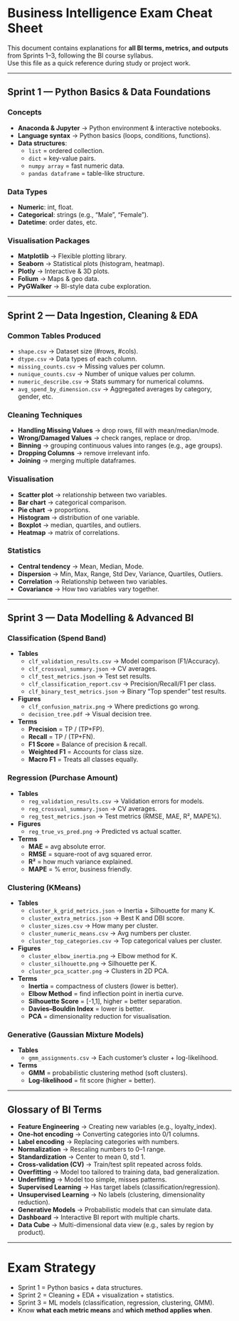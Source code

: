 # Business Intelligence Exam Cheat Sheet

This document contains explanations for **all BI terms, metrics, and outputs** from Sprints 1–3, following the BI course syllabus.  
Use this file as a quick reference during study or project work.

---

## Sprint 1 — Python Basics & Data Foundations

### Concepts
- **Anaconda & Jupyter** → Python environment & interactive notebooks.  
- **Language syntax** → Python basics (loops, conditions, functions).  
- **Data structures**:  
  - `list` = ordered collection.  
  - `dict` = key-value pairs.  
  - `numpy array` = fast numeric data.  
  - `pandas dataframe` = table-like structure.  

### Data Types
- **Numeric**: int, float.  
- **Categorical**: strings (e.g., “Male”, “Female”).  
- **Datetime**: order dates, etc.  

### Visualisation Packages
- **Matplotlib** → Flexible plotting library.  
- **Seaborn** → Statistical plots (histogram, heatmap).  
- **Plotly** → Interactive & 3D plots.  
- **Folium** → Maps & geo data.  
- **PyGWalker** → BI-style data cube exploration.

---

## Sprint 2 — Data Ingestion, Cleaning & EDA

### Common Tables Produced
- `shape.csv` → Dataset size (#rows, #cols).  
- `dtype.csv` → Data types of each column.  
- `missing_counts.csv` → Missing values per column.  
- `nunique_counts.csv` → Number of unique values per column.  
- `numeric_describe.csv` → Stats summary for numerical columns.  
- `avg_spend_by_dimension.csv` → Aggregated averages by category, gender, etc.  

### Cleaning Techniques
- **Handling Missing Values** → drop rows, fill with mean/median/mode.  
- **Wrong/Damaged Values** → check ranges, replace or drop.  
- **Binning** → grouping continuous values into ranges (e.g., age groups).  
- **Dropping Columns** → remove irrelevant info.  
- **Joining** → merging multiple dataframes.

### Visualisation
- **Scatter plot** → relationship between two variables.  
- **Bar chart** → categorical comparison.  
- **Pie chart** → proportions.  
- **Histogram** → distribution of one variable.  
- **Boxplot** → median, quartiles, and outliers.  
- **Heatmap** → matrix of correlations.

### Statistics
- **Central tendency** → Mean, Median, Mode.  
- **Dispersion** → Min, Max, Range, Std Dev, Variance, Quartiles, Outliers.  
- **Correlation** → Relationship between two variables.  
- **Covariance** → How two variables vary together.

---

## Sprint 3 — Data Modelling & Advanced BI

### Classification (Spend Band)
- **Tables**
  - `clf_validation_results.csv` → Model comparison (F1/Accuracy).  
  - `clf_crossval_summary.json` → CV averages.  
  - `clf_test_metrics.json` → Test set results.  
  - `clf_classification_report.csv` → Precision/Recall/F1 per class.  
  - `clf_binary_test_metrics.json` → Binary “Top spender” test results.  
- **Figures**
  - `clf_confusion_matrix.png` → Where predictions go wrong.  
  - `decision_tree.pdf` → Visual decision tree.  
- **Terms**
  - **Precision** = TP / (TP+FP).  
  - **Recall** = TP / (TP+FN).  
  - **F1 Score** = Balance of precision & recall.  
  - **Weighted F1** = Accounts for class size.  
  - **Macro F1** = Treats all classes equally.  

### Regression (Purchase Amount)
- **Tables**
  - `reg_validation_results.csv` → Validation errors for models.  
  - `reg_crossval_summary.json` → CV averages.  
  - `reg_test_metrics.json` → Test metrics (RMSE, MAE, R², MAPE%).  
- **Figures**
  - `reg_true_vs_pred.png` → Predicted vs actual scatter.  
- **Terms**
  - **MAE** = avg absolute error.  
  - **RMSE** = square-root of avg squared error.  
  - **R²** = how much variance explained.  
  - **MAPE** = % error, business friendly.  

### Clustering (KMeans)
- **Tables**
  - `cluster_k_grid_metrics.json` → Inertia + Silhouette for many K.  
  - `cluster_extra_metrics.json` → Best K and DBI score.  
  - `cluster_sizes.csv` → How many per cluster.  
  - `cluster_numeric_means.csv` → Avg numbers per cluster.  
  - `cluster_top_categories.csv` → Top categorical values per cluster.  
- **Figures**
  - `cluster_elbow_inertia.png` → Elbow method for K.  
  - `cluster_silhouette.png` → Silhouette per K.  
  - `cluster_pca_scatter.png` → Clusters in 2D PCA.  
- **Terms**
  - **Inertia** = compactness of clusters (lower is better).  
  - **Elbow Method** = find inflection point in inertia curve.  
  - **Silhouette Score** = [-1,1], higher = better separation.  
  - **Davies–Bouldin Index** = lower is better.  
  - **PCA** = dimensionality reduction for visualisation.  

### Generative (Gaussian Mixture Models)
- **Tables**
  - `gmm_assignments.csv` → Each customer’s cluster + log-likelihood.  
- **Terms**
  - **GMM** = probabilistic clustering method (soft clusters).  
  - **Log-likelihood** = fit score (higher = better).  

---

## Glossary of BI Terms

- **Feature Engineering** → Creating new variables (e.g., loyalty_index).  
- **One-hot encoding** → Converting categories into 0/1 columns.  
- **Label encoding** → Replacing categories with numbers.  
- **Normalization** → Rescaling numbers to 0–1 range.  
- **Standardization** → Center to mean 0, std 1.  
- **Cross-validation (CV)** → Train/test split repeated across folds.  
- **Overfitting** → Model too tailored to training data, bad generalization.  
- **Underfitting** → Model too simple, misses patterns.  
- **Supervised Learning** → Has target labels (classification/regression).  
- **Unsupervised Learning** → No labels (clustering, dimensionality reduction).  
- **Generative Models** → Probabilistic models that can simulate data.  
- **Dashboard** → Interactive BI report with multiple charts.  
- **Data Cube** → Multi-dimensional data view (e.g., sales by region by product).  

---

# Exam Strategy

- Sprint 1 = Python basics + data structures.  
- Sprint 2 = Cleaning + EDA + visualization + statistics.  
- Sprint 3 = ML models (classification, regression, clustering, GMM).  
- Know **what each metric means** and **which method applies when**.  
